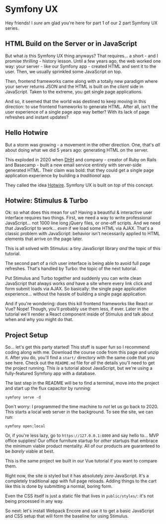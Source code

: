 # Symfony UX

Hey friends! I *sure* am glad you're here for part 1 of our 2 part Symfony UX
series.

## HTML Build on the Server or in JavaScript

But what *is* this Symfony UX thing anyways? That requires... a short - and I promise
*thrilling* - history lesson. Until a few years ago, the web worked one way: your
server - like our Symfony app - created HTML and sent it to the user. Then, we
usually sprinkled some JavaScript on top.

Then, frontend frameworks came along with a totally new paradigm where your
server returns JSON and the HTML is built on the *client* side in JavaScript. Taken
to the extreme, you get single page applications.

And so, it seemed that the world was destined to keep moving in this direction: to
use frontend frameworks to generate HTML. After all, isn't the user experience of
a single page app way better? With its lack of page refreshes and instant updates?

## Hello Hotwire

But a storm was growing - a movement in the other direction. One, that's *all*
about doing what we did 5 years ago: generating HTML on the server.

This exploded in 2020 when [DHH](https://twitter.com/dhh) and company - creator
of Ruby on Rails and Basecamp - built a new email service entirely with server-side
generated HTML. Their claim was bold: that they could get a single page application
experience by building a *traditional* app.

They called the idea [Hotwire](https://hotwire.dev/). Symfony UX is built on *top*
of this concept.

## Hotwire: Stimulus & Turbo

Ok: so what does this mean for us? Having a beautiful & interactive user interface
requires two things. First, we need a way to write professional JavaScript... not
1000 line long jQuery files, or one-off scripts. And we need that JavaScript to
work... *even* if we load some HTML via AJAX. That's a classic problem with JavaScript:
behavior isn't necessarily applied to HTML elements that arrive on the page later.

This is all solved with Stimulus: a tiny JavaScript library *and* the topic of
this tutorial.

The second part of a rich user interface is being able to avoid full page refreshes.
That's handled by Turbo: the topic of the next tutorial.

Put Stimulus and Turbo together and suddenly you can write clean JavaScript that
always works *and* have a site where every link click and form submit loads via
AJAX. So basically: the single page application experience... without the hassle of
building a single page application.

And if you're wondering: does this kill frontend frameworks like React or Vue?
Nope! Though, you'll probably use them less, if ever. Later in the tutorial we'll
render a React component inside of Stimulus and talk about when and why you might
do that.

## Project Setup

So... let's get this party started! This stuff is super fun so I recommend
coding along with me. Download the course code from this page and unzip it. After
you do, you'll find a `start/` directory with the same code that you see here.
Check out the `README.md` file for *all* the details you'll need to get the project
running. This *is* a tutorial about JavaScript, but we're using a fully-featured
Symfony app with a database.

The last step in the README will be to find a terminal, move into the project and
start up the flux capacitor by running:

```terminal
symfony serve -d
```

Don't worry: I programmed the time machine to *not* let us go back to 2020. This
starts a local web server in the background. To see the site, we can run:

```terminal
symfony open:local
```

Or, if you're less lazy, go to `https://127.0.0.1:8000` and say hello to...
MVP office supplies! Our office furniture startup for *other* startups that
embrace the minimum viable product mentality. All of our products are guaranteed
to be *barely* viable at best.

This is the same project we built in our Vue tutorial if you want to compare them.

Right now, the site *is* styled but it has absolutely *zero* JavaScript. It's a
completely traditional app with full page reloads. Adding things to the cart
like this is done by submitting a normal, boring form.

Even the CSS itself is just a static file that lives in `public/styles/`: it's not
being processed in any way.

So next: let's install Webpack Encore and use it to get a basic JavaScript
and CSS setup that will form the baseline for using Stimulus.
